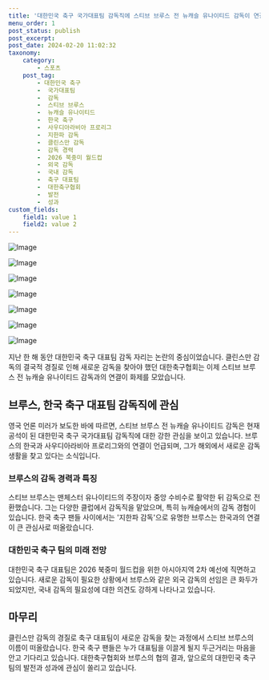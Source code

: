 ```yaml
---
title: '대한민국 축구 국가대표팀 감독직에 스티브 브루스 전 뉴캐슬 유나이티드 감독이 연결'
menu_order: 1
post_status: publish
post_excerpt: 
post_date: 2024-02-20 11:02:32
taxonomy:
    category:
        - 스포츠
    post_tag:
        - 대한민국 축구
        -  국가대표팀
        -  감독
        -  스티브 브루스
        -  뉴캐슬 유나이티드
        -  한국 축구
        -  사우디아라비아 프로리그
        -  지한파 감독
        -  클린스만 감독
        -  감독 경력
        -  2026 북중미 월드컵
        -  외국 감독
        -  국내 감독
        -  축구 대표팀
        -  대한축구협회
        -  발전
        -  성과
custom_fields:
    field1: value 1
    field2: value 2
---
```


![Image](https://imgnews.pstatic.net/image/311/2024/02/20/0001693655_001_20240220070127999.jpg?type=w647)

![Image](https://imgnews.pstatic.net/image/311/2024/02/20/0001693655_002_20240220070128138.jpg?type=w647)

![Image](https://imgnews.pstatic.net/image/311/2024/02/20/0001693655_003_20240220070128164.jpg?type=w647)

![Image](https://imgnews.pstatic.net/image/311/2024/02/20/0001693655_004_20240220070128195.jpg?type=w647)

![Image](https://imgnews.pstatic.net/image/311/2024/02/20/0001693655_005_20240220070128229.jpg?type=w647)

![Image](https://imgnews.pstatic.net/image/311/2024/02/20/0001693655_006_20240220070128253.jpg?type=w647)

![Image](https://imgnews.pstatic.net/image/311/2024/02/20/0001693655_007_20240220070128277.jpg?type=w647)

지난 한 해 동안 대한민국 축구 대표팀 감독 자리는 논란의 중심이었습니다. 클린스만 감독의 결국적 경질로 인해 새로운 감독을 찾아야 했던 대한축구협회는 이제 스티브 브루스 전 뉴캐슬 유나이티드 감독과의 연결이 화제를 모았습니다.
## 브루스, 한국 축구 대표팀 감독직에 관심
영국 언론 미러가 보도한 바에 따르면, 스티브 브루스 전 뉴캐슬 유나이티드 감독은 현재 공석이 된 대한민국 축구 국가대표팀 감독직에 대한 강한 관심을 보이고 있습니다. 브루스의 한국과 사우디아라비아 프로리그와의 연결이 언급되며, 그가 해외에서 새로운 감독 생활을 찾고 있다는 소식입니다.
### 브루스의 감독 경력과 특징
스티브 브루스는 맨체스터 유나이티드의 주장이자 중앙 수비수로 활약한 뒤 감독으로 전환했습니다. 그는 다양한 클럽에서 감독직을 맡았으며, 특히 뉴캐슬에서의 감독 경험이 있습니다. 한국 축구 팬들 사이에서는 '지한파 감독'으로 유명한 브루스는 한국과의 연결이 큰 관심사로 떠올랐습니다.
### 대한민국 축구 팀의 미래 전망
대한민국 축구 대표팀은 2026 북중미 월드컵을 위한 아시아지역 2차 예선에 직면하고 있습니다. 새로운 감독이 필요한 상황에서 브루스와 같은 외국 감독의 선임은 큰 화두가 되었지만, 국내 감독의 필요성에 대한 의견도 강하게 나타나고 있습니다.
## 마무리
클린스만 감독의 경질로 축구 대표팀이 새로운 감독을 찾는 과정에서 스티브 브루스의 이름이 떠올랐습니다. 한국 축구 팬들은 누가 대표팀을 이끌게 될지 두근거리는 마음을 안고 기다리고 있습니다. 대한축구협회와 브루스의 협의 결과, 앞으로의 대한민국 축구 팀의 발전과 성과에 관심이 쏠리고 있습니다.
